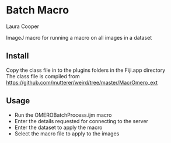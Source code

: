 # Batch Macro
Laura Cooper

ImageJ macro for running a macro on all images in a dataset

## Install

Copy the class file in to the plugins folders in the Fiji.app directory \
The class file is compiled from https://github.com/mutterer/weird/tree/master/MacrOmero_ext


## Usage

- Run the OMEROBatchProcess.ijm macro
- Enter the details requested for connecting to the server
- Enter the dataset to apply the macro
- Select the macro file to apply to the images
